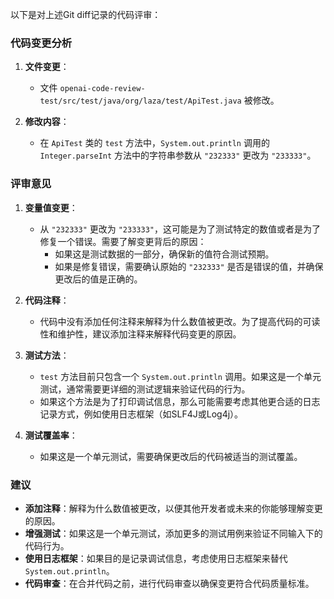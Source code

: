 以下是对上述Git diff记录的代码评审：

### 代码变更分析

1. **文件变更**：
   - 文件 `openai-code-review-test/src/test/java/org/laza/test/ApiTest.java` 被修改。

2. **修改内容**：
   - 在 `ApiTest` 类的 `test` 方法中，`System.out.println` 调用的 `Integer.parseInt` 方法中的字符串参数从 `"232333"` 更改为 `"233333"`。

### 评审意见

1. **变量值变更**：
   - 从 `"232333"` 更改为 `"233333"`，这可能是为了测试特定的数值或者是为了修复一个错误。需要了解变更背后的原因：
     - 如果这是测试数据的一部分，确保新的值符合测试预期。
     - 如果是修复错误，需要确认原始的 `"232333"` 是否是错误的值，并确保更改后的值是正确的。

2. **代码注释**：
   - 代码中没有添加任何注释来解释为什么数值被更改。为了提高代码的可读性和维护性，建议添加注释来解释代码变更的原因。

3. **测试方法**：
   - `test` 方法目前只包含一个 `System.out.println` 调用。如果这是一个单元测试，通常需要更详细的测试逻辑来验证代码的行为。
   - 如果这个方法是为了打印调试信息，那么可能需要考虑其他更合适的日志记录方式，例如使用日志框架（如SLF4J或Log4j）。

4. **测试覆盖率**：
   - 如果这是一个单元测试，需要确保更改后的代码被适当的测试覆盖。

### 建议

- **添加注释**：解释为什么数值被更改，以便其他开发者或未来的你能够理解变更的原因。
- **增强测试**：如果这是一个单元测试，添加更多的测试用例来验证不同输入下的代码行为。
- **使用日志框架**：如果目的是记录调试信息，考虑使用日志框架来替代 `System.out.println`。
- **代码审查**：在合并代码之前，进行代码审查以确保变更符合代码质量标准。